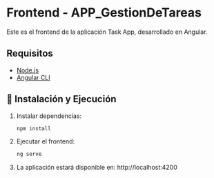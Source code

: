 # Frontend - APP_GestionDeTareas

Este es el frontend de la aplicación Task App, desarrollado en Angular.

## Requisitos
- [Node.js](https://nodejs.org/)
- [Angular CLI](https://angular.io/cli)

## 🔧 Instalación y Ejecución

1. Instalar dependencias:
   ```bash
   npm install
   ```

2. Ejecutar el frontend: 
   ```bash 
   ng serve
   ```

3. La aplicación estará disponible en: http://localhost:4200